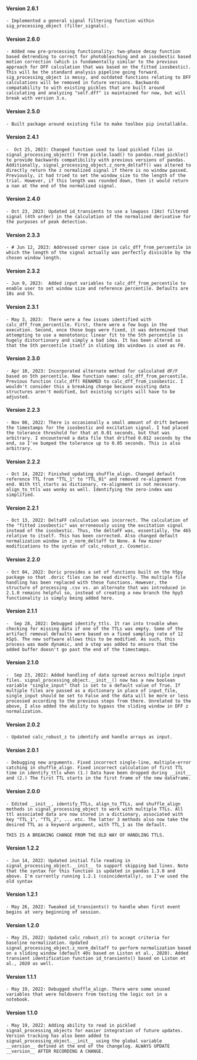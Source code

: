 #### Version 2.6.1 ####
	- Implemented a general signal filtering function within sig_processing_object (filter_signals). 
#### Version 2.6.0 ####
	- Added new pre-processing functionality: two-phase decay function based detrending to correct for photobleaching and an isosbestic based motion correction (which is fundamentally similar to the previous approach for DFF calculation that was based on the fitted isosbestic). This will be the standard analysis pipeline going forward. sig_processing_object is messy, and outdated functions relating to DFF calculations will be removed in future versions. Backwards compatability to with existing pickles that are built around calculating and analyzing "self.dff" is maintained for now, but will break with version 3.x.
#### Version 2.5.0 ####
	- Built package around existing file to make toolbox pip installable. 
#### Version 2.4.1 ####
	-  Oct 25, 2023: Changed function used to load pickled files in signal_processing_object() from pickle.load() to pandas.read_pickle() to provide backwards compatibility with previous versions of pandas. Additionally, signal_processing_object.z_norm_deltaff() was altered to directly return the z normalized signal if there is no window passed. Previously, it had tried to set the window_size to the length of the trial. However, if this length was rounded down, then it would return a nan at the end of the normalized signal.
#### Version 2.4.0 ####
	- Oct 23, 2023: Updated id_transients to use a lowpass (1Hz) filtered signal (4th order) in the calculation of the normalized derivative for the purposes of peak detection.
#### Version 2.3.3 ####
	- # Jun 12, 2023: Addressed corner case in calc_dff_from_percentile in which the length of the signal actually was perfectly divisible by the chosen window length.
#### Version 2.3.2 ####
	- Jun 9, 2023:  Added input variables to calc_dff_from_percentile to enable user to set window size and reference percentile. Defaults are 10s and 5%. 
#### Version 2.3.1 ####
	- May 3, 2023:  There were a few issues identified with calc_dff_from_percentile. First, there were a few bugs in the execution. Second, once those bugs were fixed, it was determined that attempting to use a monototonic linear fit to the 5th percentile is hugely distortionary and simply a bad idea. It has been altered so that the 5th percentile itself in sliding 10s windows is used as F0.
#### Version 2.3.0 ####
	- Apr 10, 2023: Incorporated alternate method for calculated dF/F based on 5th percentile. New function name: calc_dff_from_percentile. Previous function (calc_dff) RENAMED to calc_dff_from_isosbestic. I wouldn't consider this a breaking change because existing data structures aren't modified, but existing scripts will have to be adjusted. 
#### Version 2.2.3 ####
	- Nov 08, 2022: There is occasionally a small amount of drift between the timestamps for the isosbestic and excitation signal. I had placed the tolerance threshold for that at 0.01 seconds, but that was arbitrary. I encountered a data file that drifted 0.012 seconds by the end, so I've bumped the tolerance up to 0.05 seconds. This is also arbitrary. 
#### Version 2.2.2 ####
	- Oct 14, 2022: Finished updating shuffle_align. Changed default reference TTL from "TTL_1" to "TTL_01" and removed re-alignment from end. With ttl_starts as dictionary, re-alignment is not necessary. align_to_ttls was wonky as well. Identifying the zero-index was simplified. 
#### Version 2.2.1 ####
	- Oct 13, 2022: DeltaFF calculation was incorrect. The calculation of the "fitted isosbestic" was erroneously using the excitation signal instead of the isosbestic. Thus, the deltaFF was, essentially, the 465 relative to itself. This has been corrected. Also changed default normalization window in z_norm_deltaff to None. A few minor modifications to the syntax of calc_robust_z. Cosmetic.  
#### Version 2.2.0 ####
	- Oct 04, 2022: Doric provides a set of functions built on the h5py package so that .doric files can be read directly. The multiple file handling has been replaced with these functions. However, the structure of processing .csv vs. an alternate that was introduced in 2.1.0 remains helpful so, instead of creating a new branch the hpy5 functionality is simply being added here. 
#### Version 2.1.1 ####
	-  Sep 28, 2022: Debugged identify_ttls. It ran into trouble when checking for missing data if one of the TTLs was empty. Some of the artifact removal defaults were based on a fixed sampling rate of 12 kSpS. The new software allows this to be modified. As such, this process was made dynamic, and a step was added to ensure that the added buffer doesn't go past the end of the timestamps. 
#### Version 2.1.0 ####
	-  Sep 23, 2022: Added handling of data spread across multiple input files. signal_processing_object.__init__() now has a new boolean variable "single_input" that is set to a default value of True. If multiple files are passed as a dictionary in place of input_file, single_input should be set to False and the data will be more or less processed according to the previous steps from there. Unrelated to the above, I also added the ability to bypass the sliding window in DFF z normalization. 
#### Version 2.0.2 ####
	- Updated calc_robust_z to identify and handle arrays as input.
#### Version 2.0.1 ####
	- Debugging new arguments. Fixed incorrect single-line, multiple-error catching in shuffle_align. Fixed incorrect calculation of first TTL time in identify_ttls when (1.) Data have been dropped during __init__ and (2.) The first TTL starts in the first frame of the new dataframe.
#### Version 2.0.0 ####
	- Edited __init__, identify_TTLs, align_to_TTLs, and shuffle_align methods in signal_processing_object to work with multiple TTLs. All ttl associated data are now stored in a dictionary, associated with key "TTL_1", "TTL_2", ... etc. The latter 3 methods also now take the desired TTL as a keyword argument, with TTL_1 as the default. 
               
    THIS IS A BREAKING CHANGE FROM THE OLD WAY OF HANDLING TTLS. 
#### Version 1.2.2 ####
	- Jun 14, 2022: Updated initial file reading in signal_processing_object.__init__ to support skipping bad lines. Note that the syntax for this function is updated in pandas 1.3.0 and above. I'm currently running 1.2.1 (coincidentally), so I've used the old syntax
#### Version 1.2.1 ####
	- May 26, 2022: Tweaked id_transients() to handle when first event begins at very beginning of session.
#### Version 1.2.0 ####
	- May 25, 2022: Updated calc_robust_z() to accept criteria for baseline normalization. Updated signal_processing_object.z_norm_deltaff to perform normalization based on a sliding window (default 40s based on Liston et al., 2020). Added transient identification function id_transients() based on Liston et al., 2020 as well.
#### Version 1.1.1 ####
	- May 19, 2022: Debugged shuffle_align. There were some unused variables that were holdovers from testing the logic out in a notebook.
#### Version 1.1.0 ####
	- May 19, 2022: Adding ability to read in pickled signal_processing_objects for easier integration of future updates. Version tracking has also been added to signal_processing_object.__init__ using the global variable __version__ defined at the end of the changelog. ALWAYS UPDATE __version__ AFTER RECORDING A CHANGE.
